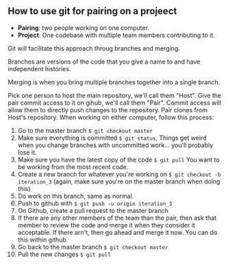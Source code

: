 How to use git for pairing on a projeect
----------------------------------------

* **Pairing**: two people working on one computer.
* **Project**: One codebase with multiple team members contributing to it.

Git will facilitate this approach throug branches and merging.

Branches are versions of the code that you give a name to
and have independent histories.

Merging is when you bring multiple branches together into a single branch.

Pick one person to host the main repository, we'll call them "Host".
Give the pair commit access to it on gihub, we'll call them "Pair".
Commit access will allow them to directly push changes to the repository.
Pair clones from Host's repository.
When working on either computer, follow this process:

1. Go to the master branch `$ git checkout master`
1. Make sure everything is committed `$ git status`,
   Things get weird when you change branches with uncommitted work...
   you'll probably lose it.
1. Make sure you have the latest copy of the code `$ git pull`
   You want to be working from the most recent code.
1. Create a new branch for whatever you're working on `$ git checkout -b iteration_3`
   (again, make sure you're on the master branch when doing this)
1. Do work on this branch, same as normal.
1. Push to github with `$ git push -u origin iteration_3`
1. On Github, create a pull request to the master branch
1. If there are any other members of the team than the pair,
   then ask that member to review the code and merge it
   when they consider it acceptable.
   If there arn't, then go ahead and merge it now.
   You can do this within github.
1. Go back to the master branch `$ git checkout master`
1. Pull the new changes `$ git pull`
